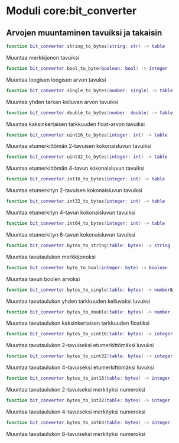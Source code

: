 # Moduli core:bit_converter

## Arvojen muuntaminen tavuiksi ja takaisin

```lua
function bit_converter.string_to_bytes(string: str) -> table
```
Muuntaa merkkijonon tavuiksi

```lua
function bit_converter.bool_to_byte(boolean: bool) -> integer
```
Muuntaa loogisen loogisen arvon tavuksi

```lua
function bit_converter.single_to_bytes(number: single) -> table
```
Muuntaa yhden tarkan kelluvan arvon tavuiksi

```lua
function bit_converter.double_to_bytes(number: double) -> table
```
Muuntaa kaksinkertaisen tarkkuuden float-arvon tavuiksi

```lua
function bit_converter.uint16_to_bytes(integer: int) -> table
```
Muuntaa etumerkittömän 2-tavuisen kokonaisluvun tavuiksi

```lua
function bit_converter.uint32_to_bytes(integer: int) -> table
```
Muuntaa etumerkittömän 4-tavun kokonaisluvun tavuiksi

```lua
function bit_converter.int16_to_bytes(integer: int) -> table
```
Muuntaa etumerkityn 2-tavuisen kokonaisluvun tavuiksi

```lua
function bit_converter.int32_to_bytes(integer: int) -> table
```
Muuntaa etumerkityn 4-tavun kokonaisluvun tavuiksi

```lua
function bit_converter.int64_to_bytes(integer: int) -> table
```
Muuntaa etumerkityn 8-tavun kokonaisluvun tavuiksi

```lua
function bit_converter.bytes_to_string(table: bytes) -> string
```
Muuntaa tavutaulukon merkkijonoksi

```lua
function bit_converter.byte_to_bool(integer: byte) -> boolean
```
Muuntaa tavun boolen arvoksi

```lua
function bit_converter.bytes_to_single(table: bytes) -> number№
```
Muuntaa tavutaulukon yhden tarkkuuden kelluvaksi luvuksi

```lua
function bit_converter.bytes_to_double(table: bytes) -> number
```
Muuntaa tavutaulukon kaksinkertaisen tarkkuuden floatiksi

```lua
function bit_converter.bytes_to_uint16(table: bytes) -> integer
```
Muuntaa tavutaulukon 2-tavuiseksi etumerkittömäksi luvuksi

```lua
function bit_converter.bytes_to_uint32(table: bytes) -> integer
```
Muuntaa tavutaulukon 4-tavuiseksi etumerkittömäksi luvuksi

```lua
function bit_converter.bytes_to_int16(table: bytes) -> integer
```
Muuntaa tavutaulukon 2-tavuiseksi merkityksi numeroksi

```lua
function bit_converter.bytes_to_int32(table: bytes) -> integer
```
Muuntaa tavutaulukon 4-tavuiseksi merkityksi numeroksi

```lua
function bit_converter.bytes_to_int64(table: bytes) -> integer
```
Muuntaa tavutaulukon 8-tavuiseksi merkityksi numeroksi
